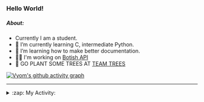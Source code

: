 ### Hello World!

##### About:
- Currently I am a student.
- 🌱 I’m currently learning C, intermediate Python.
- 🌱 I’m learning how to make better documentation.
- 👨‍💻 I'm working on [Botish API](https://github.com/Vyvy-vi/api)
- 🌱 GO PLANT SOME TREES AT [TEAM TREES](https://teamtrees.org/)

[![Vyom's github activity graph](https://activity-graph.herokuapp.com/graph?username=Vyvy-vi)](https://github.com/ashutosh00710/github-readme-activity-graph)

---
<details>
  <summary>:zap: My Activity:</summary>
  
<!--START_SECTION:waka-->
![Code Time](http://img.shields.io/badge/Code%20Time-774%20hrs%2041%20mins-blue)

**I'm a Night 🦉** 

```text
🌞 Morning    62 commits     ██░░░░░░░░░░░░░░░░░░░░░░░   9.6% 
🌆 Daytime    156 commits    ██████░░░░░░░░░░░░░░░░░░░   24.15% 
🌃 Evening    202 commits    ███████░░░░░░░░░░░░░░░░░░   31.27% 
🌙 Night      226 commits    ████████░░░░░░░░░░░░░░░░░   34.98%

```
📅 **I'm Most Productive on Sunday** 

```text
Monday       63 commits     ██░░░░░░░░░░░░░░░░░░░░░░░   9.75% 
Tuesday      109 commits    ████░░░░░░░░░░░░░░░░░░░░░   16.87% 
Wednesday    103 commits    ████░░░░░░░░░░░░░░░░░░░░░   15.94% 
Thursday     81 commits     ███░░░░░░░░░░░░░░░░░░░░░░   12.54% 
Friday       78 commits     ███░░░░░░░░░░░░░░░░░░░░░░   12.07% 
Saturday     66 commits     ██░░░░░░░░░░░░░░░░░░░░░░░   10.22% 
Sunday       146 commits    █████░░░░░░░░░░░░░░░░░░░░   22.6%

```


📊 **This Week I Spent My Time On** 

```text
🔥 Editors: 
VS Code                  26 hrs 41 mins      ████████████████████████░   97.28% 
Vim                      44 mins             ░░░░░░░░░░░░░░░░░░░░░░░░░   2.72%

🐱‍💻 Projects: 
uni-webpages             12 hrs 2 mins       ███████████░░░░░░░░░░░░░░   43.9% 
CSF                      3 hrs 53 mins       ███░░░░░░░░░░░░░░░░░░░░░░   14.2% 
api                      3 hrs 47 mins       ███░░░░░░░░░░░░░░░░░░░░░░   13.84% 
onboarding-bot           2 hrs 30 mins       ██░░░░░░░░░░░░░░░░░░░░░░░   9.16% 
Praise-Bot-Discord       1 hr 39 mins        █░░░░░░░░░░░░░░░░░░░░░░░░   6.02%

```


 Last Updated on 02/05/2022 12:05:20 UTC
<!--END_SECTION:waka-->
</details>
